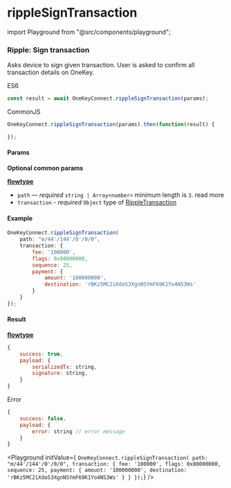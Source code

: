# rippleSignTransaction

import Playground from "@src/components/playground";

### Ripple: Sign transaction

Asks device to sign given transaction. User is asked to confirm all transaction details on OneKey.

ES6

```javascript
const result = await OneKeyConnect.rippleSignTransaction(params);
```

CommonJS

```javascript
OneKeyConnect.rippleSignTransaction(params).then(function(result) {

});
```

#### Params

**Optional common params**

[**flowtype**](https://github.com/OneKeyHQ/connect/blob/onekey/src/js/types/params.js#L149-L154)

* `path` — _required_ `string | Array<number>` minimum length is `3`. read more
* `transaction` - _required_ `Object` type of [RippleTransaction](https://github.com/OneKeyHQ/connect/blob/onekey/src/js/types/ripple.js#L36-L42)

#### Example

```javascript
OneKeyConnect.rippleSignTransaction(
    path: "m/44'/144'/0'/0/0",
    transaction: {
        fee: '100000',
        flags: 0x80000000,
        sequence: 25,
        payment: {
            amount: '100000000',
            destination: 'rBKz5MC2iXdoS3XgnNSYmF69K1Yo4NS3Ws'
        }
    }
});
```

#### Result

[**flowtype**](https://github.com/OneKeyHQ/connect/blob/onekey/src/js/types/ripple.js#L49-L52)

```javascript
{
    success: true,
    payload: {
        serializedTx: string,
        signature: string,
    }
}
```

Error

```javascript
{
    success: false,
    payload: {
        error: string // error message
    }
}
```

\<Playground initValue={ `OneKeyConnect.rippleSignTransaction( path: "m/44'/144'/0'/0/0", transaction: { fee: '100000', flags: 0x80000000, sequence: 25, payment: { amount: '100000000', destination: 'rBKz5MC2iXdoS3XgnNSYmF69K1Yo4NS3Ws' } } });`} />
